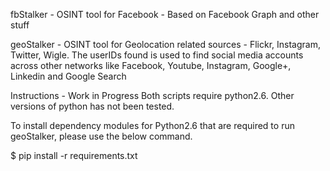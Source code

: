 fbStalker - OSINT tool for Facebook - Based on Facebook Graph and other stuff


geoStalker - OSINT tool for Geolocation related sources - Flickr, Instagram, Twitter, Wigle. The userIDs found is used to find social media accounts across other networks like Facebook, Youtube, Instagram, Google+, Linkedin and Google Search

Instructions - Work in Progress
Both scripts require python2.6. Other versions of python has not been tested.

To install dependency modules for Python2.6 that are required to run geoStalker, 
please use the below command.

$ pip install -r requirements.txt
